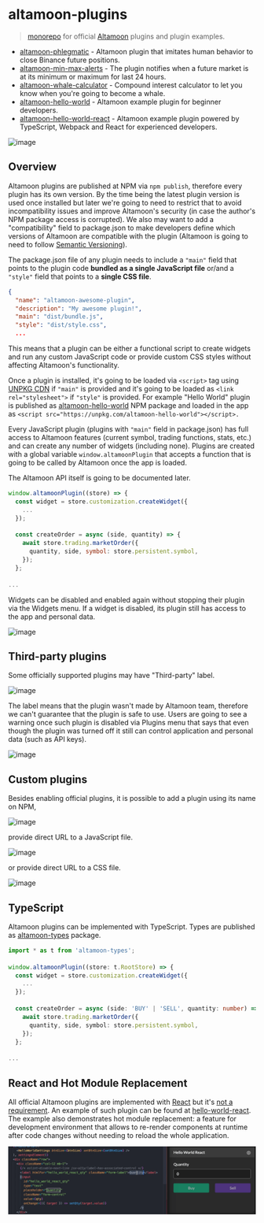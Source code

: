 # altamoon-plugins

> [monorepo](https://en.wikipedia.org/wiki/Monorepo) for official [Altamoon](https://github.com/Altamoon/altamoon) plugins and plugin examples.

- [altamoon-phlegmatic](https://github.com/Altamoon/altamoon-plugins/tree/main/packages/phlegmatic) - Altamoon plugin that imitates human behavior to close Binance future positions.
- [altamoon-min-max-alerts](https://github.com/Altamoon/altamoon-plugins/tree/main/packages/min-max-alerts) - The plugin notifies when a future market is at its minimum or maximum for last 24 hours.
- [altamoon-whale-calculator](https://github.com/Altamoon/altamoon-plugins/tree/main/packages/whale-calculator) - Compound interest calculator to let you know when you're going to become a whale.
- [altamoon-hello-world](https://github.com/Altamoon/altamoon-plugins/tree/main/packages/hello-world) - Altamoon example plugin for beginner developers.
- [altamoon-hello-world-react](https://github.com/Altamoon/altamoon-plugins/tree/main/packages/hello-world-react) - Altamoon example plugin powered by TypeScript, Webpack and React for experienced developers.

![image](https://user-images.githubusercontent.com/1082083/132655914-b24f0aa6-905e-4005-bd00-224ff858751f.png)

## Overview 

Altamoon plugins are published at NPM via `npm publish`, therefore every plugin has its own version. By the time being the latest plugin version is used once installed but later we're going to need to restrict that to avoid incompatibility issues and improve Altamoon's security (in case the author's NPM package access is corrupted). We also may want to add a "compatibility" field to package.json to make developers define which versions of Altamoon are compatible with the plugin (Altamoon is going to need to follow [Semantic Versioning](https://semver.org/)).

The package.json file of any plugin needs to include a `"main"` field that points to the plugin code **bundled as a single JavaScript file** or/and a `"style"` field that points to a **single CSS file**.

```json
{
  "name": "altamoon-awesome-plugin",
  "description": "My awesome plugin!",
  "main": "dist/bundle.js",
  "style": "dist/style.css",
  ...
```

This means that a plugin can be either a functional script to create widgets and run any custom JavaScript code or provide custom CSS styles without affecting Altamoon's functionality. 

Once a plugin is installed, it's going to be loaded via `<script>` tag using [UNPKG CDN](https://unpkg.com/) if `"main"` is provided and it's going to be loaded as `<link rel="stylesheet">` if `"style"` is provided. For example "Hello World" plugin is published as [altamoon-hello-world](https://www.npmjs.com/package/altamoon-hello-world) NPM package and loaded in the app as `<script src="https://unpkg.com/altamoon-hello-world"></script>.`

Every JavaScript plugin (plugins with `"main"` field in package.json) has full access to Altamoon features (current symbol, trading functions, stats, etc.) and can create any number of widgets (including none). Plugins are created with a global variable `window.altamoonPlugin` that accepts a function that is going to be called by Altamoon once the app is loaded.

The Altamoon API itself is going to be documented later.

```js
window.altamoonPlugin((store) => {
  const widget = store.customization.createWidget({
    ...
  });

  const createOrder = async (side, quantity) => {
    await store.trading.marketOrder({
      quantity, side, symbol: store.persistent.symbol,
    });
  };

...
```

Widgets can be disabled and enabled again without stopping their plugin via the Widgets menu. If a widget is disabled, its plugin still has access to the app and personal data.

![image](https://user-images.githubusercontent.com/1082083/126359940-627c181c-a51f-4091-a435-fcdf85756f27.png)


## Third-party plugins

Some officially supported plugins may have "Third-party" label. 

![image](https://user-images.githubusercontent.com/1082083/126335242-c59523a5-3fc9-498f-90ea-46ef2058d3d9.png)

The label means that the plugin wasn't made by Altamoon team, therefore we can't guarantee that the plugin is safe to use. Users are going to see a warning once such plugin is disabled via Plugins menu that says that even though the plugin was turned off it still can control application and personal data (such as API keys).

![image](https://user-images.githubusercontent.com/1082083/126336113-88e7123f-ddd0-485f-8075-38f79b363ec2.png)


## Custom plugins

Besides enabling official plugins, it is possible to add a plugin using its name on NPM,

![image](https://user-images.githubusercontent.com/1082083/132657486-1e1757ee-209d-489a-8325-c1c61b5dbba7.png)

provide direct URL to a JavaScript file.

![image](https://user-images.githubusercontent.com/1082083/132657640-10457f8d-4c58-42fb-bec6-24e18c49a8d2.png)

or provide direct URL to a CSS file.

![image](https://user-images.githubusercontent.com/1082083/132657702-121dafcd-5058-4883-86f6-5035412b8f90.png)


## TypeScript

Altamoon plugins can be implemented with TypeScript. Types are published as [altamoon-types](https://www.npmjs.com/package/altamoon-types) package.

```ts
import * as t from 'altamoon-types';

window.altamoonPlugin((store: t.RootStore) => {
  const widget = store.customization.createWidget({
    ...
  });

  const createOrder = async (side: 'BUY' | 'SELL', quantity: number) => {
    await store.trading.marketOrder({
      quantity, side, symbol: store.persistent.symbol,
    });
  };

...

```

## React and Hot Module Replacement

All official Altamoon plugins are implemented with [React](https://reactjs.org/) but it's [not a requirement](https://github.com/Altamoon/altamoon-plugins/tree/main/packages/hello-world). An example of such plugin can be found at [hello-world-react](https://github.com/Altamoon/altamoon-plugins/tree/main/packages/hello-world-react). The example also demonstrates hot module replacement: a feature for development environment that allows to re-render components at runtime after code changes without needing to reload the whole application.

![](https://raw.githubusercontent.com/Altamoon/altamoon-plugins/main/.assets/hmr.gif)


 

